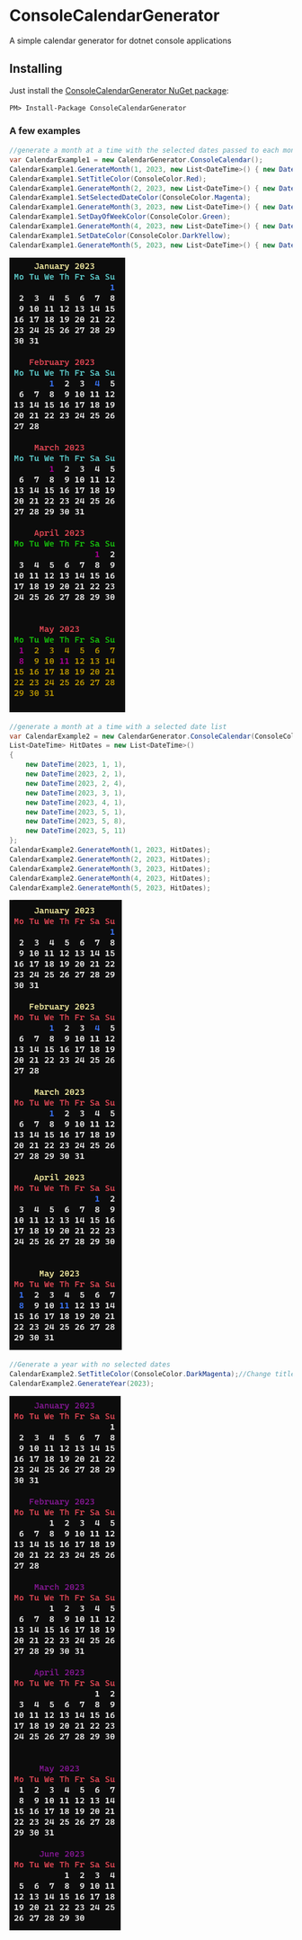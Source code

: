 # ConsoleCalendarGenerator

A simple calendar generator for dotnet console applications

## Installing

Just install the [ConsoleCalendarGenerator NuGet package](https://www.nuget.org/packages/ConsoleCalendarGenerator/):

```
PM> Install-Package ConsoleCalendarGenerator
```

### A few examples

```c#
//generate a month at a time with the selected dates passed to each month
var CalendarExample1 = new CalendarGenerator.ConsoleCalendar();
CalendarExample1.GenerateMonth(1, 2023, new List<DateTime>() { new DateTime(2023, 1, 1) });
CalendarExample1.SetTitleColor(ConsoleColor.Red);
CalendarExample1.GenerateMonth(2, 2023, new List<DateTime>() { new DateTime(2023, 2, 1), new DateTime(2023, 2, 4) });
CalendarExample1.SetSelectedDateColor(ConsoleColor.Magenta);
CalendarExample1.GenerateMonth(3, 2023, new List<DateTime>() { new DateTime(2023, 3, 1) });
CalendarExample1.SetDayOfWeekColor(ConsoleColor.Green);
CalendarExample1.GenerateMonth(4, 2023, new List<DateTime>() { new DateTime(2023, 4, 1) });
CalendarExample1.SetDateColor(ConsoleColor.DarkYellow);
CalendarExample1.GenerateMonth(5, 2023, new List<DateTime>() { new DateTime(2023, 5, 1), new DateTime(2023, 5, 8), new DateTime(2023, 5, 11) });
```
![ss1](https://github.com/ShaunAnthonyHathaway/ConsoleCalendarGenerator/blob/master/ConsoleCalendarGenerator/docs/ss1.png?raw=true)

```c#
//generate a month at a time with a selected date list
var CalendarExample2 = new CalendarGenerator.ConsoleCalendar(ConsoleColor.Red);
List<DateTime> HitDates = new List<DateTime>()
{
    new DateTime(2023, 1, 1),
    new DateTime(2023, 2, 1), 
    new DateTime(2023, 2, 4),
    new DateTime(2023, 3, 1),
    new DateTime(2023, 4, 1),
    new DateTime(2023, 5, 1), 
    new DateTime(2023, 5, 8), 
    new DateTime(2023, 5, 11)
};
CalendarExample2.GenerateMonth(1, 2023, HitDates);
CalendarExample2.GenerateMonth(2, 2023, HitDates);
CalendarExample2.GenerateMonth(3, 2023, HitDates);
CalendarExample2.GenerateMonth(4, 2023, HitDates);
CalendarExample2.GenerateMonth(5, 2023, HitDates);
```
![ss2](https://github.com/ShaunAnthonyHathaway/ConsoleCalendarGenerator/blob/master/ConsoleCalendarGenerator/docs/ss2.png?raw=true)

```c#
//Generate a year with no selected dates
CalendarExample2.SetTitleColor(ConsoleColor.DarkMagenta);//Change title color
CalendarExample2.GenerateYear(2023);
```
![ss3](https://github.com/ShaunAnthonyHathaway/ConsoleCalendarGenerator/blob/master/ConsoleCalendarGenerator/docs/ss3.png?raw=true)
